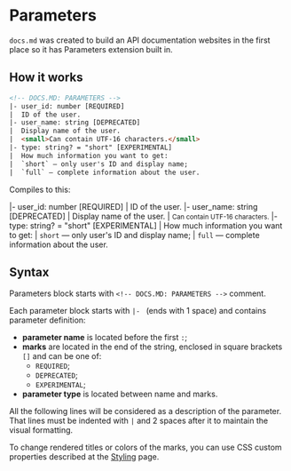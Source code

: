 
# Parameters

`docs.md` was created to build an API documentation websites in the first place so it has Parameters extension built in.

## How it works

```html
<!-- DOCS.MD: PARAMETERS -->
|- user_id: number [REQUIRED]
|  ID of the user.
|- user_name: string [DEPRECATED]
|  Display name of the user.
|  <small>Can contain UTF-16 characters.</small>
|- type: string? = "short" [EXPERIMENTAL]
|  How much information you want to get:
|  `short` — only user's ID and display name;
|  `full` — complete information about the user.
```

Compiles to this:

<!-- DOCS.MD: PARAMETERS -->
|- user_id: number [REQUIRED]
|  ID of the user.
|- user_name: string [DEPRECATED]
|  Display name of the user.
|  <small>Can contain UTF-16 characters.</small>
|- type: string? = "short" [EXPERIMENTAL]
|  How much information you want to get:
|  `short` — only user's ID and display name;
|  `full` — complete information about the user.

## Syntax

Parameters block starts with `<!-- DOCS.MD: PARAMETERS -->` comment.

Each parameter block starts with `|- ` (ends with 1 space) and contains parameter definition:

- **parameter name** is located before the first `:`;
- **marks** are located in the end of the string, enclosed in square brackets `[]` and can be one of:
  - `REQUIRED`;
  - `DEPRECATED`;
  - `EXPERIMENTAL`;
- **parameter type** is located between name and marks.

All the following lines will be considered as a description of the parameter. That lines must be indented with `|` and 2 spaces after it to maintain the visual formatting.

To change rendered titles or colors of the marks, you can use CSS custom properties described at the [Styling](../configuration/styling.html) page.
